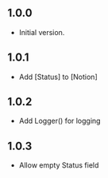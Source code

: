 ## 1.0.0

- Initial version.

## 1.0.1 
- Add [Status] to [Notion]
  
## 1.0.2
- Add Logger() for logging

## 1.0.3
- Allow empty Status field
